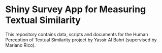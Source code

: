# Shiny Survey App for Measuring Textual Similarity
This repository contains data, scripts and documents for the Human Perception of Textual Similarity project by Yassir Al Bahri (supervised by Mariano Rico).
